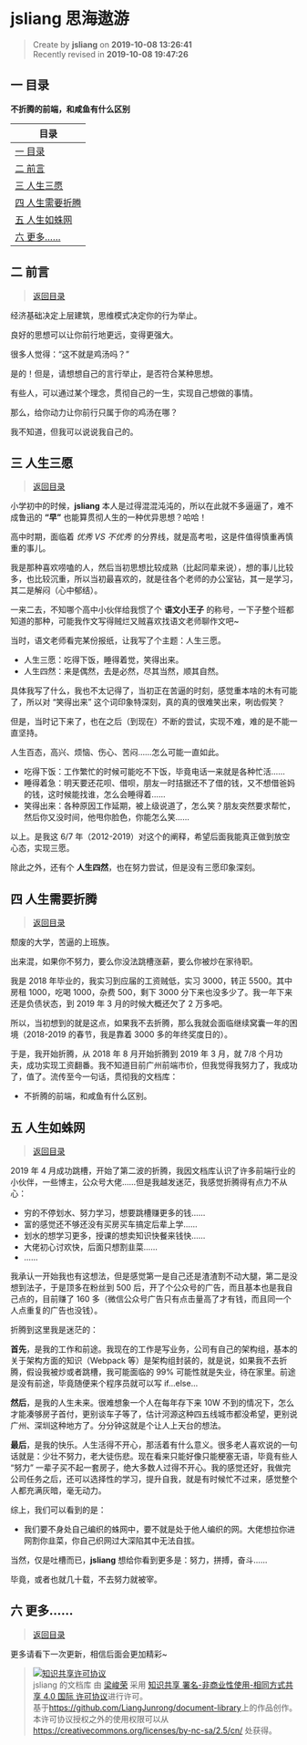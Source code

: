 jsliang 思海遨游
===

> Create by **jsliang** on **2019-10-08 13:26:41**  
> Recently revised in **2019-10-08 19:47:26**

## <a name="chapter-one" id="chapter-one">一 目录</a>

**不折腾的前端，和咸鱼有什么区别**

| 目录 |
| --- | 
| [一 目录](#chapter-one) | 
| <a name="catalog-chapter-two" id="catalog-chapter-two"></a>[二 前言](#chapter-two) |
| <a name="catalog-chapter-three" id="catalog-chapter-three"></a>[三 人生三愿](#chapter-three) |
| <a name="catalog-chapter-four" id="catalog-chapter-four"></a>[四 人生需要折腾](#chapter-four) |
| <a name="catalog-chapter-five" id="catalog-chapter-five"></a>[五 人生如蛛网](#chapter-five) |
| <a name="catalog-chapter-six" id="catalog-chapter-six"></a>[六 更多……](#chapter-six) |

## <a name="chapter-two" id="chapter-two">二 前言</a>

> [返回目录](#chapter-one)

经济基础决定上层建筑，思维模式决定你的行为举止。

良好的思想可以让你前行地更远，变得更强大。

很多人觉得：“这不就是鸡汤吗？”

是的！但是，请想想自己的言行举止，是否符合某种思想。

有些人，可以通过某个理念，贯彻自己的一生，实现自己想做的事情。

那么，给你动力让你前行只属于你的鸡汤在哪？

我不知道，但我可以说说我自己的。

## <a name="chapter-three" id="chapter-three">三 人生三愿</a>

> [返回目录](#chapter-one)

小学初中的时候，**jsliang** 本人是过得混混沌沌的，所以在此就不多逼逼了，难不成鲁迅的 **“早”** 也能算贯彻人生的一种优异思想？哈哈！

高中时期，面临着 *优秀 VS 不优秀* 的分界线，就是高考啦，这是件值得慎重再慎重的事儿。

我是那种喜欢唠嗑的人，然后当初思想比较成熟（比起同辈来说），想的事儿比较多，也比较沉重，所以当初最喜欢的，就是往各个老师的办公室钻，其一是学习，其二是解闷（心中郁结）。

一来二去，不知哪个高中小伙伴给我惯了个 **语文小王子** 的称号，一下子整个班都知道的那种，可能我作文写得贼烂又贼喜欢找语文老师聊作文吧~

当时，语文老师看完某份报纸，让我写了个主题：人生三愿。

* 人生三愿：吃得下饭，睡得着觉，笑得出来。
* 人生四然：来是偶然，去是必然，尽其当然，顺其自然。

具体我写了什么，我也不太记得了，当初正在苦逼的时刻，感觉重本啥的木有可能了，所以对 “笑得出来” 这个词印象特深刻，真的真的很难笑出来，咧齿假笑？

但是，当时记下来了，也在之后（到现在）不断的尝试，实现不难，难的是不能一直坚持。

人生百态，高兴、烦恼、伤心、苦闷……怎么可能一直如此。

* 吃得下饭：工作繁忙的时候可能吃不下饭，毕竟电话一来就是各种忙活……
* 睡得着急：明天要还花呗、借呗，朋友一时拮据还不了借的钱，又不想借爸妈的钱，这时候能找谁，怎么会睡得着……
* 笑得出来：各种原因工作延期，被上级说道了，怎么笑？朋友突然要求帮忙，然后你又没时间，他甩你脸色，你能怎么笑……

以上。是我这 6/7 年（2012-2019）对这个的阐释，希望后面我能真正做到放空心态，实现三愿。

除此之外，还有个 **人生四然**，也在努力尝试，但是没有三愿印象深刻。

## <a name="chapter-four" id="chapter-four">四 人生需要折腾</a>

> [返回目录](#chapter-one)

颓废的大学，苦逼的上班族。

出来混，如果你不努力，要么你没法跳槽涨薪，要么你被炒在家待职。

我是 2018 年毕业的，我实习到应届的工资贼低，实习 3000，转正 5500。其中房租 1000，吃喝 1000，杂费 500，剩下 3000 分下来也没多少了。我一年下来还是负债状态，到 2019 年 3 月的时候大概还欠了 2 万多吧。

所以，当初想到的就是这点，如果我不去折腾，那么我就会面临继续窝囊一年的困境（2018-2019 的春节，我是靠着 3000 多的年终奖度日的）。

于是，我开始折腾，从 2018 年 8 月开始折腾到 2019 年 3 月，就 7/8 个月功夫，成功实现工资翻番。我不知道目前广州前端市价，但我觉得我努力了，我成功了，值了。流传至今一句话，贯彻我的文档库：

* 不折腾的前端，和咸鱼有什么区别。

## <a name="chapter-five" id="chapter-five">五 人生如蛛网</a>

> [返回目录](#chapter-one)

2019 年 4 月成功跳槽，开始了第二波的折腾，我因文档库认识了许多前端行业的小伙伴，一些博主，公众号大佬……但是我越发迷茫，我感觉折腾得有点力不从心：

* 穷的不停划水、努力学习，想要跳槽赚更多的钱……
* 富的感觉还不够还没有买房买车搞定后辈上学……
* 划水的想学习更多，授课的想卖知识快餐来钱快……
* 大佬初心讨欢快，后面只想割韭菜……
* ……

我承认一开始我也有这想法，但是感觉第一是自己还是渣渣割不动大腿，第二是没想到法子，于是顶多在粉丝到 500 后，开了个公众号的广告，而且基本也是我自己点的，目前赚了 160 多（微信公众号广告只有点击量高了才有钱，而且同一个人点重复的广告也没钱）。

折腾到这里我是迷茫的：

**首先**，是我的工作和前途。我现在的工作是写业务，公司有自己的架构组，基本的关于架构方面的知识（Webpack 等）是架构组封装的，就是说，如果我不去折腾，假设我被炒或者跳槽，我可能面临的 99% 可能性就是失业，待在家里。前途是没有前途，毕竟随便来个程序员就可以写 if...else...

**然后**，是我的人生未来。很难想象一个人在每年存下来 10W 不到的情况下，怎么才能凑够房子首付，更别谈车子等了，估计河源这种四五线城市都没希望，更别说广州、深圳这种地方了。分分钟这就是个让人上天台的想法。

**最后**，是我的快乐。人生活得不开心，那活着有什么意义。很多老人喜欢说的一句话就是：少壮不努力，老大徒伤悲。现在看来只能好像只能梗塞无语，毕竟有些人 “努力” 一辈子买不起一套房子，绝大多数人过得不开心。我的感觉还好，我做完公司任务之后，还可以选择性的学习，提升自我，就是有时候忙不过来，感觉整个人都充满灰暗，毫无动力。

综上，我们可以看到的是：

* 我们要不身处自己编织的蛛网中，要不就是处于他人编织的网。大佬想拉你进网割你韭菜，你自己织网过大深陷其中无法自拔。

当然，仅是吐槽而已，**jsliang** 想给你看到更多是：努力，拼搏，奋斗……

毕竟，或者也就几十载，不去努力就被宰。

## <a name="chapter-six" id="chapter-six">六 更多……</a>

> [返回目录](#chapter-one)

更多请看下一次更新，相信后面会更加精彩~

> <a rel="license" href="http://creativecommons.org/licenses/by-nc-sa/4.0/"><img alt="知识共享许可协议" style="border-width:0" src="https://i.creativecommons.org/l/by-nc-sa/4.0/88x31.png" /></a><br /><span xmlns:dct="http://purl.org/dc/terms/" property="dct:title">jsliang 的文档库</span> 由 <a xmlns:cc="http://creativecommons.org/ns#" href="https://github.com/LiangJunrong/document-library" property="cc:attributionName" rel="cc:attributionURL">梁峻荣</a> 采用 <a rel="license" href="http://creativecommons.org/licenses/by-nc-sa/4.0/">知识共享 署名-非商业性使用-相同方式共享 4.0 国际 许可协议</a>进行许可。<br />基于<a xmlns:dct="http://purl.org/dc/terms/" href="https://github.com/LiangJunrong/document-library" rel="dct:source">https://github.com/LiangJunrong/document-library</a>上的作品创作。<br />本许可协议授权之外的使用权限可以从 <a xmlns:cc="http://creativecommons.org/ns#" href="https://creativecommons.org/licenses/by-nc-sa/2.5/cn/" rel="cc:morePermissions">https://creativecommons.org/licenses/by-nc-sa/2.5/cn/</a> 处获得。